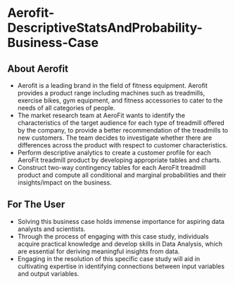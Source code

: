 # Aerofit-DescriptiveStatsAndProbability-Business-Case

## About Aerofit
- Aerofit is a leading brand in the field of fitness equipment. Aerofit provides a product range including machines such as treadmills, exercise bikes, gym equipment, and fitness accessories to cater to the needs of all categories of people.
- The market research team at AeroFit wants to identify the characteristics of the target audience for each type of treadmill offered by the company, to provide a better recommendation of the treadmills to new customers. The team decides to investigate whether there are differences across the product with respect to customer characteristics.
- Perform descriptive analytics to create a customer profile for each AeroFit treadmill product by developing appropriate tables and charts.
- Construct two-way contingency tables for each AeroFit treadmill product and compute all conditional and marginal probabilities and their insights/impact on the business.

## For The User
- Solving this business case holds immense importance for aspiring data analysts and scientists.
- Through the process of engaging with this case study, individuals acquire practical knowledge and develop skills in Data Analysis, which are essential for deriving
meaningful insights from data.
- Engaging in the resolution of this specific case study will aid in cultivating expertise in identifying connections between input variables and output variables.
